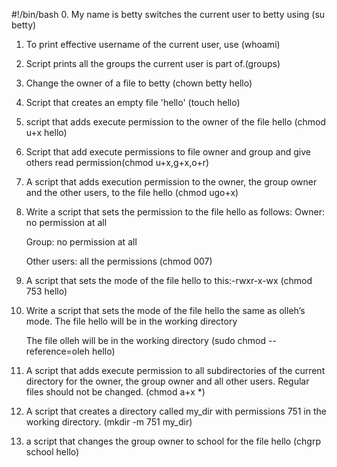 #!/bin/bash
0. My name is betty switches the current user to betty using (su betty)
1. To print effective username of the current user, use (whoami)
2. Script prints all the groups the current user is part of.(groups)
3. Change the owner of a file to betty (chown betty hello)
4. Script that creates an empty file 'hello' (touch hello)
5. script that adds execute permission to the owner of the file hello (chmod u+x hello)
6. Script that add execute permissions to file owner and group and give others read permission(chmod u+x,g+x,o+r)
7. A script that adds execution permission to the owner, the group owner and the other users, to the file hello (chmod ugo+x)
8. Write a script that sets the permission to the file hello as follows:
   Owner: no permission at all

   Group: no permission at all

   Other users: all the permissions (chmod 007)
9. A script that sets the mode of the file hello to this:-rwxr-x-wx (chmod 753 hello)
10. Write a script that sets the mode of the file hello the same as olleh’s mode.
    The file hello will be in the working directory

    The file olleh will be in the working directory (sudo chmod --reference=oleh hello)
11. A script that adds execute permission to all subdirectories of the current directory for the owner, the group owner and all other      users. Regular files should not be changed. (chmod a+x *)
12. A script that creates a directory called my_dir with permissions 751 in the working directory. (mkdir -m 751 my_dir)
13. a script that changes the group owner to school for the file hello (chgrp school hello)
